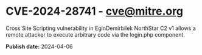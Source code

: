 # CVE-2024-28741 - cve@mitre.org

Cross Site Scripting vulnerability in EginDemirbilek NorthStar C2 v1 allows a remote attacker to execute arbitrary code via the login.php component.

**Publish date:** 2024-04-06
